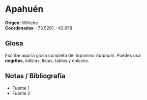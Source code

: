 # Apahuén

**Origen:** Williche  
**Coordenadas:** -73.5261, -42.678

## Glosa
Escribe aquí la glosa completa del topónimo *Apahuén*. Puedes usar **negritas**, *itálicas*, listas, tablas y enlaces.

## Notas / Bibliografía
- Fuente 1
- Fuente 2

